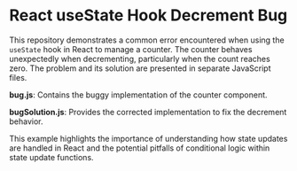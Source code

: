 # React useState Hook Decrement Bug

This repository demonstrates a common error encountered when using the `useState` hook in React to manage a counter. The counter behaves unexpectedly when decrementing, particularly when the count reaches zero. The problem and its solution are presented in separate JavaScript files.

**bug.js**: Contains the buggy implementation of the counter component.

**bugSolution.js**: Provides the corrected implementation to fix the decrement behavior.

This example highlights the importance of understanding how state updates are handled in React and the potential pitfalls of conditional logic within state update functions.